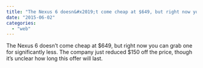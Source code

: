 ```yaml
---
title: "The Nexus 6 doesn&#x2019;t come cheap at $649, but right now you can grab one for signi..."
date: "2015-06-02"
categories: 
  - "web"
---
```


The Nexus 6 doesn’t come cheap at $649, but right now you can grab one for significantly less. The company just reduced $150 off the price, though it’s unclear how long this offer will last.
